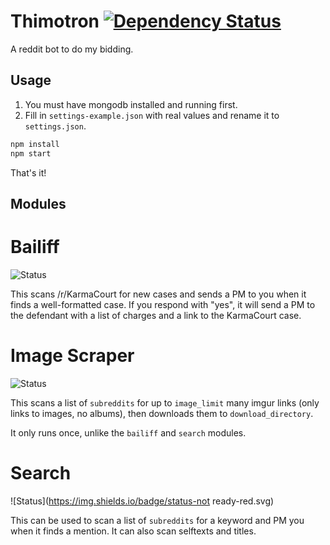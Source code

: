 # Thimotron [![Dependency Status](https://david-dm.org/Thimoteus/Thimotron.svg)](https://david-dm.org/Thimoteus/Thimotron)

A reddit bot to do my bidding.

## Usage

1. You must have mongodb installed and running first.
2. Fill in `settings-example.json` with real values and rename it to `settings.json`.

```bash
npm install
npm start
```

That's it!

## Modules

# Bailiff

![Status](https://img.shields.io/badge/status-ready-green.svg)

This scans /r/KarmaCourt for new cases and sends a PM to you when it finds a well-formatted case. If you respond with "yes", it will send a PM to the defendant with a list of charges and a link to the KarmaCourt case.

# Image Scraper

![Status](https://img.shields.io/badge/status-ready-green.svg)

This scans a list of `subreddits` for up to `image_limit` many imgur links (only links to images, no albums), then downloads them to `download_directory`.

It only runs once, unlike the `bailiff` and `search` modules.

# Search

![Status](https://img.shields.io/badge/status-not ready-red.svg)

This can be used to scan a list of `subreddits` for a keyword and PM you when it finds a mention. It can also scan selftexts and titles.
